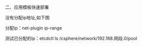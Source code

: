 二、应用模板快速部署

没有分配ip地址,如下图


分配ip：net-plugin ip-range

测试已分配的ip：etcdctl ls /csphere/network/192.168.网段.0/pool
